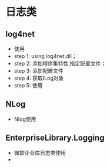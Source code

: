 ﻿
# 日志类

## log4net
- 使用
- step 1: using log4net.dll；
- step 2: 添加程序集特性,指定配置文件；
- step 3: 添加配置文件
- step 4: 获取ILog对象
- step 5: 使用


## NLog

- Nlog使用


## EnterpriseLibrary.Logging
 
- 微软企业库日志类使用
- 